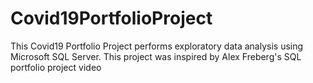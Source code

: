 # Covid19PortfolioProject
This Covid19 Portfolio Project performs exploratory data analysis using Microsoft SQL Server. This project was inspired by Alex Freberg's SQL portfolio project video
